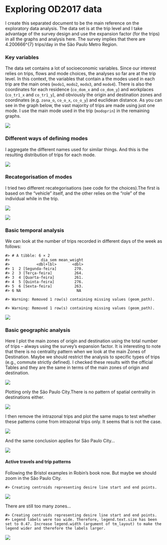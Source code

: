 Exploring OD2017 data
================

I create this separated document to be the main reference on the
exploratory data analysis. The data set is at the trip level and I take
advantage of the survey design and use the expansion factor (for the
trips) in all the graphs and analysis here. The survey implies that
there are 4.200666^{7} trips/day in the São Paulo Metro Region.

### Key variables

The data set contains a lot of socioeconomic variables. Since our
interest relies on trips, flows and mode choices, the analyses so far
are at the trip level. In this context, the variables that contain a the
modes used in each trip are the main ones (`modo1`, `modo2`, `modo3`,
and `modo4`). There is also the coordinates for each residence
(`co_dom_x` and `co_dom_y`) and workplaces (`co_tr1_x` and `co_tr1_y`),
and obviously the origin and destination zones and coordinates
(e.g. `zona_o`, `co_o_x`, `co_o_y`) and euclidean distance. As you can
see in the graph below, the vast majority of trips are made using just
one mode. I use the main mode used in the trip (`modoprin`) in the
remaining graphs.

![](exploring_files/figure-gfm/unnamed-chunk-2-1.png)<!-- -->

### Different ways of defining modes

I aggregate the different names used for similar things. And this is the
resulting distribution of trips for each mode.

![](exploring_files/figure-gfm/unnamed-chunk-3-1.png)<!-- -->

### Recategorisation of modes

I tried two different recategorisations (see code for the choices).The
first is based on the “vehicle” itself, and the other relies on the
“role” of the individual while in the trip.

![](exploring_files/figure-gfm/unnamed-chunk-4-1.png)<!-- -->

![](exploring_files/figure-gfm/unnamed-chunk-5-1.png)<!-- -->

### Basic temporal analysis

We can look at the number of trips recorded in different days of the
week as follows:

    #> # A tibble: 6 × 2
    #>              dia_sem mean_weight
    #>            <dbl+lbl>       <dbl>
    #> 1  2 [Segunda-feira]        270.
    #> 2  3 [Terça-feira]          264.
    #> 3  4 [Quarta-feira]         261.
    #> 4  5 [Quinta-feira]         276.
    #> 5  6 [Sexta-feira]          263.
    #> 6 NA                         NA

    #> Warning: Removed 1 row(s) containing missing values (geom_path).

    #> Warning: Removed 1 row(s) containing missing values (geom_path).

![](exploring_files/figure-gfm/unnamed-chunk-7-1.png)<!-- -->

### Basic geographic analysis

Here I plot the main zones of origin and destination using the total
number of trips – always using the survey’s expansion factor. It is
interesting to note that there is no centrality pattern when we look at
the main Zones of Destination. Maybe we should restrict the analysis to
specific types of trips (e.g., commute strictly defined). I checked
these results with the official Tables and they are the same in terms of
the main zones of origin and destination.

![](exploring_files/figure-gfm/unnamed-chunk-9-1.png)<!-- -->

Plotting only the São Paulo City.There is no pattern of spatial
centrality in destinations either.

![](exploring_files/figure-gfm/unnamed-chunk-10-1.png)<!-- -->

I then remove the intrazonal trips and plot the same maps to test
whether these patterns come from intrazonal trips only. It seems that is
not the case.

![](exploring_files/figure-gfm/unnamed-chunk-11-1.png)<!-- -->

And the same conclusion applies for São Paulo City…

![](exploring_files/figure-gfm/unnamed-chunk-12-1.png)<!-- -->

#### Active travels and trip patterns

Following the Bristol examples in Robin’s book now. But maybe we should
zoom in the São Paulo City.

    #> Creating centroids representing desire line start and end points.

![](exploring_files/figure-gfm/unnamed-chunk-13-1.png)<!-- -->

There are still too many zones…

    #> Creating centroids representing desire line start and end points.
    #> Legend labels were too wide. Therefore, legend.text.size has been set to 0.47. Increase legend.width (argument of tm_layout) to make the legend wider and therefore the labels larger.

![](exploring_files/figure-gfm/unnamed-chunk-14-1.png)<!-- -->
